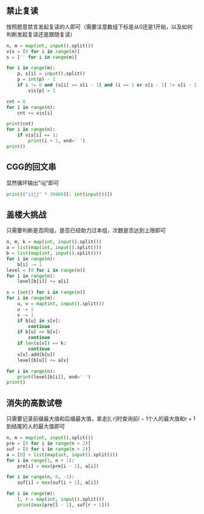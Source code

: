 ## 禁止复读

按照题意禁言发起复读的人即可（需要注意数组下标是从0还是1开始，以及如何判断发起复读还是跟随复读）

```python
n, m = map(int, input().split())
vis = [0 for i in range(n)]
s = ['' for i in range(m)]

for i in range(m):
	p, s[i] = input().split()
	p = int(p) - 1
	if i != 0 and (s[i] == s[i - 1] and (i == 1 or s[i - 1] != s[i - 2])):
		vis[p] = 1

cnt = 0
for i in range(n):
	cnt += vis[i]

print(cnt)
for i in range(n):
	if vis[i] == 1:
		print(i + 1, end=' ')
print()
```

## CGG的回文串

显然循环输出"iijj"即可

```python
print(("iijj" * 30000)[: int(input())])
```

## 盖楼大挑战

只需要判断是否同组，是否已经助力过本组，次数是否达到上限即可

```python
n, m, k = map(int, input().split())
a = list(map(int, input().split()))
b = list(map(int, input().split()))
for i in range(n):
	b[i] -= 1
level = [0 for i in range(n)]
for i in range(n):
	level[b[i]] += a[i]

s = [set() for i in range(n)]
for i in range(m):
	u, v = map(int, input().split())
	u -= 1
	v -= 1
	if b[u] in s[v]:
		continue
	if b[u] == b[v]:
		continue
	if len(s[v]) == k:
		continue
	s[v].add(b[u])
	level[b[u]] += a[v]

for i in range(n):
	print(level[b[i]], end=' ')
print()
```

## 消失的高数试卷

只需要记录前缀最大值和后缀最大值，拿走$[l, r]$时查询前$l-1$个人的最大值和$r+1$到结尾的人的最大值即可

```python
n, m = map(int, input().split())
pre = [0 for i in range(n + 2)]
suf = [0 for i in range(n + 2)]
a = [0] + list(map(int, input().split()))
for i in range(1, n + 1):
	pre[i] = max(pre[i - 1], a[i])

for i in range(n, 0, -1):
	suf[i] = max(suf[i + 1], a[i])

for i in range(m):
	l, r = map(int, input().split())
	print(max(pre[l - 1], suf[r + 1]))
```


